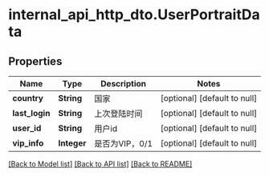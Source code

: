 # internal_api_http_dto.UserPortraitData
## Properties

| Name | Type | Description | Notes |
|------------ | ------------- | ------------- | -------------|
| **country** | **String** | 国家 | [optional] [default to null] |
| **last\_login** | **String** | 上次登陆时间 | [optional] [default to null] |
| **user\_id** | **String** | 用户id | [optional] [default to null] |
| **vip\_info** | **Integer** | 是否为VIP，0/1 | [optional] [default to null] |

[[Back to Model list]](../README.md#documentation-for-models) [[Back to API list]](../README.md#documentation-for-api-endpoints) [[Back to README]](../README.md)

